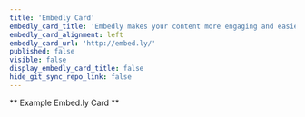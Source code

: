 ```yaml
---
title: 'Embedly Card'
embedly_card_title: 'Embedly makes your content more engaging and easier to share | Embedly'
embedly_card_alignment: left
embedly_card_url: 'http://embed.ly/'
published: false
visible: false
display_embedly_card_title: false
hide_git_sync_repo_link: false
---
```


** Example Embed.ly Card **
